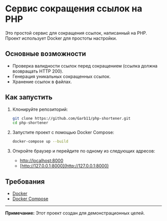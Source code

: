 # Сервис сокращения ссылок на PHP

Это простой сервис для сокращения ссылок, написанный на PHP. Проект использует Docker для простоты настройки.

## Основные возможности

- Проверка валидности ссылок перед сокращением (ссылка должна возвращать HTTP 200).
- Генерация уникальных сокращенных ссылок.
- Хранение ссылок в файлах.

## Как запустить

1. Клонируйте репозиторий:

    ```bash
    git clone https://github.com/Garb11/php-shortener.git
    cd php-shortener
    ```

2. Запустите проект с помощью Docker Compose:

    ```bash
    docker-compose up --build
    ```

3. Откройте браузер и перейдите по одному из следующих адресов:

    - [http://localhost:8000](http://localhost:8000)
    - [http://127.0.0.1:8000](http://127.0.0.1:8000)

## Требования

- [Docker](https://www.docker.com/)
- [Docker Compose](https://docs.docker.com/compose/)

---

**Примечание:** Этот проект создан для демонстрационных целей.

